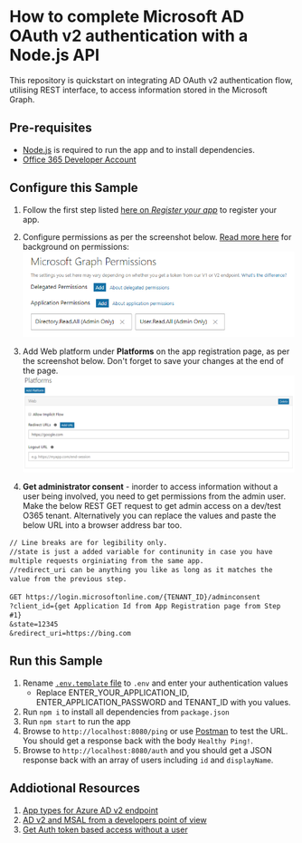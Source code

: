 # How to complete Microsoft AD OAuth v2 authentication with a Node.js API

This repository is quickstart on integrating AD OAuth v2 authentication flow, utilising REST interface, to access information stored in the Microsoft Graph. 

## Pre-requisites 
* [Node.js](https://nodejs.org/en/) is required to run the app and to install dependencies.
* [Office 365 Developer Account](https://developer.microsoft.com/en-us/office/dev-program)

## Configure this Sample
1. Follow the first step listed [here on *Register your app*](https://developer.microsoft.com/en-us/graph/docs/concepts/auth_v2_service#1-register-your-app) to register your app.

1. Configure permissions as per the screenshot below. [Read more here]((https://developer.microsoft.com/en-us/graph/docs/concepts/auth_v2_service#2-configure-permissions-for-microsoft-graph)) for background on permissions:
![App-Permissions](./assets/app-permissions.png)

1. Add Web platform under **Platforms** on the app registration page, as per the screenshot below. Don't forget to save your changes at the end of the page.
![Platforms](./assets/platform.png)

1. **Get administrator consent** - inorder to access information without a user being involved, you need to get permissions from the admin user. Make the below REST GET request to get admin access on a dev/test O365 tenant. Alternatively you can replace the values and paste the below URL into a browser address bar too.

````
// Line breaks are for legibility only.
//state is just a added variable for continunity in case you have multiple requests orginiating from the same app.
//redirect_uri can be anything you like as long as it matches the value from the previous step.

GET https://login.microsoftonline.com/{TENANT_ID}/adminconsent
?client_id={get Application Id from App Registration page from Step #1}
&state=12345
&redirect_uri=https://bing.com

````

## Run this Sample
1. Rename [`.env.template` file](./.env.template) to `.env` and enter your authentication values
    * Replace ENTER_YOUR_APPLICATION_ID, ENTER_APPLICATION_PASSWORD and TENANT_ID with you values.
1. Run `npm i` to install all dependencies from `package.json`
1. Run `npm start` to run the app
1. Browse to `http://localhost:8080/ping` or use [Postman](https://www.getpostman.com/) to test the URL. You should get a response back with the body `Healthy Ping!`.
1. Browse to `http://localhost:8080/auth` and you should get a JSON response back with an array of users including `id` and `displayName`.


## Addiotional Resources
1. [App types for Azure AD v2 endpoint](https://docs.microsoft.com/en-us/azure/active-directory/develop/active-directory-v2-flows)
1. [AD v2 and MSAL from a developers point of view](https://www.kompozure.com/blog/azure-ad-v2-and-msal-from-developers-point-of-view/)
1. [Get Auth token based access without a user](https://developer.microsoft.com/en-us/graph/docs/concepts/auth_v2_service)
